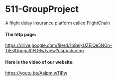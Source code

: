 # 511-GroupProject
A flight delay insurance platform called FlightChain

#### The http page: 
https://drive.google.com/file/d/1b8ejkUZEiQe5NOn-TiEslUqpgaI0FD6w/view?usp=sharing 
#### Here is the video of our website: 
https://youtu.be/AalpmIwTjPw 
